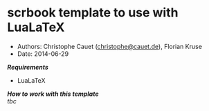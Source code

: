 # scrbook template to use with LuaLaTeX

- Authors: Christophe Cauet (christophe@cauet.de), Florian Kruse
- Date: 2014-06-29

***Requirements***
- LuaLaTeX

***How to work with this template***   
_tbc_
